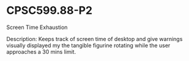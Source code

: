 # CPSC599.88-P2
Screen Time Exhaustion 

Description: Keeps track of screen time of desktop and give warnings visually displayed my the tangible figurine rotating while the user approaches a 30 mins limit.
